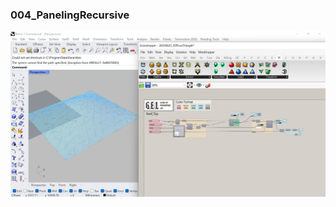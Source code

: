 ### 004_PanelingRecursive


![image](https://github.com/yishizu/GEL_GH_Archive/blob/main/004_PanelingRecursive/004.jpg)
